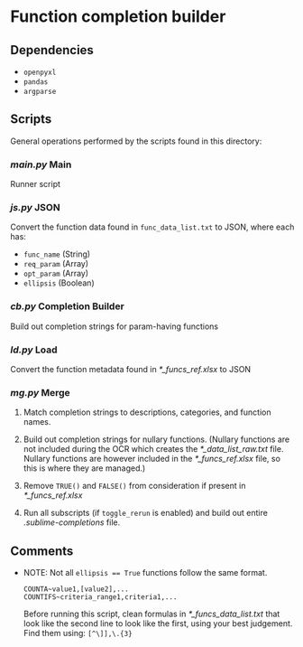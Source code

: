 # Function completion builder

## Dependencies
- `openpyxl`
- `pandas`
- `argparse`

## Scripts

General operations performed by the scripts found in this directory:

### *main.py* Main
Runner script

### *js.py* JSON
Convert the function data found in `func_data_list.txt` to JSON, where each has:
- `func_name` (String)
- `req_param` (Array)
- `opt_param` (Array)
- `ellipsis` (Boolean)

### *cb.py* Completion Builder
Build out completion strings for param-having functions

### *ld.py* Load
Convert the function metadata found in *\*\_funcs\_ref.xlsx* to JSON

### *mg.py* Merge

1. Match completion strings to descriptions, categories, and function names.

2. Build out completion strings for nullary functions.
    (Nullary functions are not included during the OCR which creates the
    *\*\_data\_list\_raw.txt* file. Nullary functions are however included in
    the *\*\_funcs\_ref.xlsx* file, so this is where they are managed.)

3. Remove `TRUE()` and `FALSE()` from consideration if present in
    *\*\_funcs\_ref.xlsx*

4. Run all subscripts (if `toggle_rerun` is enabled) and build out entire
    *.sublime-completions* file.


## Comments

- NOTE: Not all `ellipsis == True` functions follow the same format.

    ```
    COUNTA~value1,[value2],...
    COUNTIFS~criteria_range1,criteria1,...
    ```

    Before running this script, clean formulas in *\*\_funcs\_data\_list.txt*
    that look like the second line to look like the first, using your best
    judgement. Find them using: `[^\]],\.{3}`

